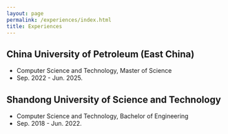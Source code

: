 ```yaml
---
layout: page
permalink: /experiences/index.html
title: Experiences
---
```


## China University of Petroleum (East China)

- Computer Science and Technology, Master of Science
- Sep. 2022 - Jun. 2025.

## Shandong University of Science and Technology

- Computer Science and Technology, Bachelor of Engineering
- Sep. 2018 - Jun. 2022.